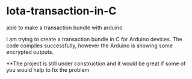 # Iota-transaction-in-C
able to make a transaction bundle with arduino

I am trying to create a transaction bundle in C for Arduino devices. The code compiles successfully, however the Arduino is showing some encrypted outputs. 

**The project is still under construction and it would be great if some of you would help to fix the problem

